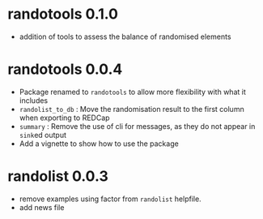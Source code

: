 # randotools 0.1.0

* addition of tools to assess the balance of randomised elements

# randotools 0.0.4

* Package renamed to `randotools` to allow more flexibility with what it includes
* `randolist_to_db` : Move the randomisation result to the first column when exporting to REDCap
* `summary` : Remove the use of cli for messages, as they do not appear in `sink`ed output
* Add a vignette to show how to use the package

# randolist 0.0.3

* remove examples using factor from `randolist` helpfile.
* add news file
